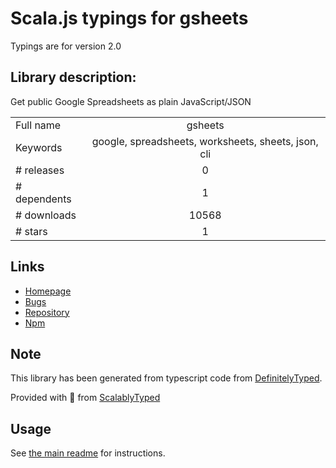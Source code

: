 
# Scala.js typings for gsheets

Typings are for version 2.0

## Library description:
Get public Google Spreadsheets as plain JavaScript/JSON

|                    |                 |
| ------------------ | :-------------: |
| Full name          | gsheets |
| Keywords           | google, spreadsheets, worksheets, sheets, json, cli |
| # releases         | 0 |
| # dependents       | 1 |
| # downloads        | 10568 |
| # stars            | 1 |

## Links
- [Homepage](https://github.com/interactivethings/gsheets)
- [Bugs](https://github.com/interactivethings/gsheets/issues)
- [Repository](https://github.com/interactivethings/gsheets)
- [Npm](https://www.npmjs.com/package/gsheets)
    


## Note
This library has been generated from typescript code from [DefinitelyTyped](https://definitelytyped.org).

Provided with :purple_heart: from [ScalablyTyped](https://github.com/oyvindberg/ScalablyTyped)

## Usage
See [the main readme](../../readme.md) for instructions.


